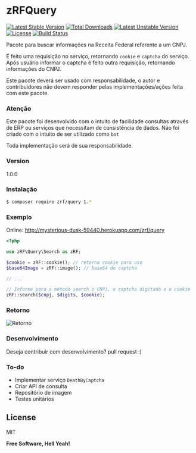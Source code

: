 # zRFQuery

[![Latest Stable Version](https://poser.pugx.org/zrf/query/v/stable)](https://packagist.org/packages/zrf/query) [![Total Downloads](https://poser.pugx.org/zrf/query/downloads)](https://packagist.org/packages/zrf/query) [![Latest Unstable Version](https://poser.pugx.org/zrf/query/v/unstable)](https://packagist.org/packages/zrf/query) [![License](https://poser.pugx.org/zrf/query/license)](https://packagist.org/packages/zrf/query)
[![Build Status](https://travis-ci.org/juniorb2ss/zrf.svg?branch=master)](https://travis-ci.org/juniorb2ss/zrf)

Pacote para buscar informações na Receita Federal referente a um CNPJ.

É feito uma requisição no serviço, retornando `cookie` e `captcha` do serviço. Após usuário informar
o captcha é feito outra requisição, retornando informações do CNPJ.

Este pacote deverá ser usado com responsabilidade, o autor e contribuidores não devem responder pelas implementações/ações feita com este pacote.

### Atenção

Este pacote foi desenvolvido com o intuito de facilidade consultas através de ERP ou serviços que necessitam de consistência de dados. Não foi criado com o intuito de ser utilizado como `bot`

Toda implementação será de sua responsabilidade.

### Version
1.0.0

### Instalação

```sh
$ composer require zrf/query 1.*
```
### Exemplo

Online: http://mysterious-dusk-59440.herokuapp.com/zrf/query

```php
<?php

use zRF\Query\Search as zRF;

$cookie = zRF::cookie(); // retorna cookie para uso
$base64Image = zRF::image(); // base64 do captcha

// ...

// Informe para o método search o CNPJ, o captcha digitado e o cookie
zRF::search($cnpj, $digits, $cookie);
```

### Retorno
![Retorno](http://s32.postimg.org/r60gurdg5/Screenshot_from_2016_04_28_18_43_13.png)

### Desenvolvimento
Deseja contribuir com desenvolvimento? pull request :)

### To-do
- Implementar serviço `DeathByCaptcha`
- Criar API de consulta
- Repositório de imagem
- Testes unitários

License
----
MIT

**Free Software, Hell Yeah!**

[//]: # (These are reference links used in the body of this note and get stripped out when the markdown processor does its job. There is no need to format nicely because it shouldn't be seen. Thanks SO - http://stackoverflow.com/questions/4823468/store-comments-in-markdown-syntax)

